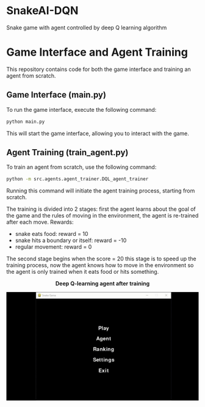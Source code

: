 # SnakeAI-DQN
Snake game with agent controlled by deep Q learning algorithm

# Game Interface and Agent Training

This repository contains code for both the game interface and training an agent from scratch.

## Game Interface (main.py)

To run the game interface, execute the following command:

```bash
python main.py
```

This will start the game interface, allowing you to interact with the game.

## Agent Training (train_agent.py)
To train an agent from scratch, use the following command:

```bash
python -m src.agents.agent_trainer.DQL_agent_trainer
```
Running this command will initiate the agent training process, starting from scratch.

The training is divided into 2 stages:
first the agent learns about the goal of the game and the rules of moving in the environment, the agent is re-trained after each move.
Rewards:
- snake eats food: reward = 10
- snake hits a boundary or itself: reward = -10
- regular movement: reward = 0
  
The second stage begins when the score = 20 this stage is to speed up the training process, now the agent knows how to move in the environment so the agent is only trained when it eats food or hits something.

  <p align="center">
  <b> Deep Q-learning agent after training <b/>   
  
  ![](gifs/SnakeAgentDQL.gif)  
  </p>
